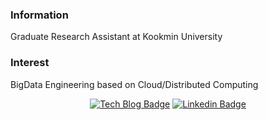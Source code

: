 ### Information
Graduate Research Assistant at Kookmin University

### Interest
BigData Engineering based on Cloud/Distributed Computing

<div align=center>
  
[![Tech Blog Badge](http://img.shields.io/badge/-Tec%20blog-1877f2?style=flat-square&logo=amazon&link=wooono.tistory.com)](wooono.tistory.com) 
[![Linkedin Badge](https://img.shields.io/badge/-LinkedIn-blue?style=flat-square&logo=Linkedin&logoColor=white&link=https://www.linkedin.com/in/unho-choi-9593871b4/)](https://www.linkedin.com/in/unho-choi-9593871b4/) 

</div>
	
